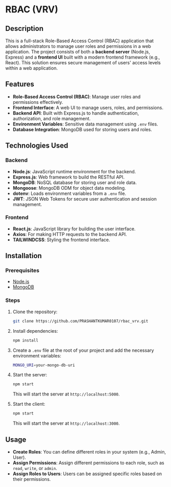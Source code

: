 # RBAC (VRV)

## Description

This is a full-stack Role-Based Access Control (RBAC) application that allows administrators to manage user roles and permissions in a web application. The project consists of both a **backend server** (Node.js, Express) and a **frontend UI** built with a modern frontend framework (e.g., React). This solution ensures secure management of users' access levels within a web application.

## Features

- **Role-Based Access Control (RBAC)**: Manage user roles and permissions effectively.
- **Frontend Interface**: A web UI to manage users, roles, and permissions.
- **Backend API**: Built with Express.js to handle authentication, authorization, and role management.
- **Environment Variables**: Sensitive data management using `.env` files.
- **Database Integration**: MongoDB used for storing users and roles.

## Technologies Used

### Backend
- **Node.js**: JavaScript runtime environment for the backend.
- **Express.js**: Web framework to build the RESTful API.
- **MongoDB**: NoSQL database for storing user and role data.
- **Mongoose**: MongoDB ODM for object data modeling.
- **dotenv**: Loads environment variables from a `.env` file.
- **JWT**: JSON Web Tokens for secure user authentication and session management.

### Frontend
- **React.js**: JavaScript library for building the user interface.
- **Axios**: For making HTTP requests to the backend API.
- **TAILWINDCSS**: Styling the frontend interface.

## Installation

### Prerequisites

- [Node.js](https://nodejs.org/)
- [MongoDB](https://www.mongodb.com/)

### Steps

1. Clone the repository:

    ```bash
    git clone https://github.com/PRASHANTKUMAR0107/rbac_vrv.git
    ```

2. Install dependencies:

    ```bash
    npm install
    ```

3. Create a `.env` file at the root of your project and add the necessary environment variables:

    ```bash
    MONGO_URI=your-mongo-db-uri
    ```

4. Start the server:

    ```bash
    npm start
    ```

    This will start the server at `http://localhost:5000`.

4. Start the client:

    ```bash
    npm start
    ```
    This will start the server at `http://localhost:3000`.

## Usage

- **Create Roles**: You can define different roles in your system (e.g., Admin, User).
- **Assign Permissions**: Assign different permissions to each role, such as `read`, `write`, or `admin`.
- **Assign Roles to Users**: Users can be assigned specific roles based on their permissions.